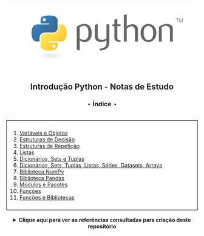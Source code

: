 


<div align="center">
<img src=".\assets\python.png">
<h2>Introdução Python - Notas de Estudo</h2>
<h3>⬝&nbsp; Índice &nbsp;⬝</h3>

</div>
&nbsp;
&nbsp;




<div style="background-color: white; color: black; padding: 10px; border: 1px solid #000;">


1. [Variáveis e Objetos](/files/01%20-%20Variaveis%20e%20Objetos.md)
2. [Estruturas de Decisão](/files/02%20-%20Estruturas%20de%20Decisao%20.md)
3. [Estruturas de Repetição](/files/03%20-%20Estruturas%20de%20Repeticao.md)
4. [Listas](/files/04%20-%20Listas.md)
5. [Dicionários, Sets e Tuplas](/files/05%20-%20Dicionarios,%20Sets%20e%20Tuplas.md)
6. [Dicionários, Sets, Tuplas, Listas, Séries, Datasets, Arrays](/files/06%20-%20Dicionarios,%20Sets,%20Tuplas,%20Listas,%20Series,%20Datasets,%20Arrays.md)
7. [Biblioteca NumPy](/files/07%20-%20Biblioteca%20NumPy.md)
8. [Biblioteca Pandas](/files/08%20-%20Biblioteca%20Pandas.md)
9. [Módulos e Pacotes](/files/09%20-%20Modulos%20e%20Pacotes.md)
10. [Funções](/files/10%20-%20Funcoes.md)
11. [Funções e Bibliotecas](/files/11%20-%20%20Funcoes%20e%20Bibliotecas.md)

</div>



<div align="center">
&nbsp;   
 <details>
 <summary><strong>Clique aqui para ver as referências consultadas para criação deste repositório</strong></summary>

  &nbsp;
  &nbsp;   
  
  [Documentação Python](https://docs.python.org/pt-br/3/tutorial/)

  [Documentação Pandas](https://pandas.pydata.org/docs/user_guide/index.html#user-guide)
  
  [Documentação Numpy](https://numpy.org/doc/1.26/user/index.html#user)

  [Documentação Statistics](https://docs.python.org/pt-br/dev/library/statistics.html)


  [Udemy - Formação Cientista de Dados (Fernando Amaral)](https://www.udemy.com/course/cientista-de-dados/)

 </details>
   

<div/> 
